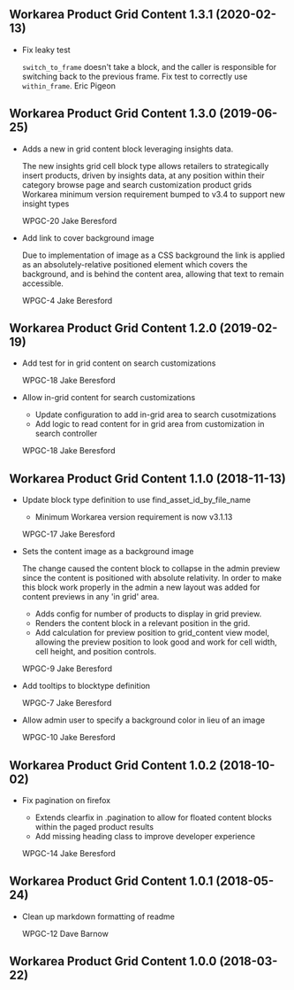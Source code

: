 Workarea Product Grid Content 1.3.1 (2020-02-13)
--------------------------------------------------------------------------------

*   Fix leaky test

    `switch_to_frame` doesn't take a block, and the caller is responsible
    for switching back to the previous frame.  Fix test to correctly use
    `within_frame`.
    Eric Pigeon



Workarea Product Grid Content 1.3.0 (2019-06-25)
--------------------------------------------------------------------------------

*   Adds a new in grid content block leveraging insights data.

    The new insights grid cell block type allows retailers to strategically insert products, driven by insights data, at any position within their category browse page and search customization product grids
    Workarea minimum version requirement bumped to v3.4 to support new insight types

    WPGC-20
    Jake Beresford

*   Add link to cover background image

    Due to implementation of image as a CSS background the link is applied as an absolutely-relative positioned element which covers the background, and is behind the content area, allowing that text to remain accessible.

    WPGC-4
    Jake Beresford



Workarea Product Grid Content 1.2.0 (2019-02-19)
--------------------------------------------------------------------------------

*   Add test for in grid content on search customizations

    WPGC-18
    Jake Beresford

*   Allow in-grid content for search customizations

    * Update configuration to add in-grid area to search cusotmizations
    * Add logic to read content for in grid area from customization in search controller

    WPGC-18
    Jake Beresford



Workarea Product Grid Content 1.1.0 (2018-11-13)
--------------------------------------------------------------------------------

*   Update block type definition to use find_asset_id_by_file_name

    * Minimum Workarea version requirement is now v3.1.13

    WPGC-17
    Jake Beresford

*   Sets the content image as a background image

    The change caused the content block to collapse in the admin preview since
    the content is positioned with absolute relativity. In order to make this
    block work properly in the admin a new layout was added for content previews
    in any 'in grid' area.

    * Adds config for number of products to display in grid preview.
    * Renders the content block in a relevant position in the grid.
    * Add calculation for preview position to grid_content view model, allowing
    the preview position to look good and work for cell width, cell height,
    and position controls.

    WPGC-9
    Jake Beresford

*   Add tooltips to blocktype definition

    WPGC-7
    Jake Beresford

*   Allow admin user to specify a background color in lieu of an image

    WPGC-10
    Jake Beresford



Workarea Product Grid Content 1.0.2 (2018-10-02)
--------------------------------------------------------------------------------

*   Fix pagination on firefox

    * Extends clearfix in .pagination to allow for floated content blocks within the paged product results
    * Add missing heading class to improve developer experience

    WPGC-14
    Jake Beresford



Workarea Product Grid Content 1.0.1 (2018-05-24)
--------------------------------------------------------------------------------

*   Clean up markdown formatting of readme

    WPGC-12
    Dave Barnow



Workarea Product Grid Content 1.0.0 (2018-03-22)
--------------------------------------------------------------------------------




